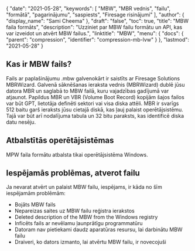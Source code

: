 {
  "date": "2021-05-28",
  "keywords": [
"MBW",
"MBR vednis",
"failu",
"formātā",
"pagarinājumu",
"saspiests",
"Firesage risinājumi"
],
  "author": {
    "display_name": "Sami Cheema"
},
  "draft": "false",
  "toc": true,
  "title": "MBW faila formāts",
  "description": "Uzziniet par MBW failu formātu un API, kas var izveidot un atvērt MBW failus.",
  "linktitle": "MBW",
  "menu": {
    "docs": {
      "parent": "compression",
      "identifier": "compression-mb-lvw"
}
},
  "lastmod": "2021-05-28"
}

## Kas ir MBW fails? ##

Fails ar paplašinājumu .mbw galvenokārt ir saistīts ar Firesage Solutions MBRWizard. Galvenā sāknēšanas ieraksta vednis (MBRWizard) dublē jūsu datora MBR un saglabā to MBW failā, kuru vajadzības gadījumā var atjaunot. Papildus MBR un VBR (Volume Boot Record) kopijām šajos failos var būt GPT, lietotāja definēti sektori vai visa diska attēli. MBR ir svarīgs 512 baitu garš ieraksts jūsu cietajā diskā, kas ļauj palaist operētājsistēmu. Tajā var būt arī nodalījuma tabula un 32 bitu paraksts, kas identificē diska datu nesēju.

## Atbalstītās operētājsistēmas ##

MPW faila formātu atbalsta tikai operētājsistēma Windows.

## Iespējamās problēmas, atverot failu ##

Ja nevarat atvērt un palaist MBW failu, iespējams, ir kāda no šīm iespējamām problēmām:

 *  Bojāts MBW fails
 *  Nepareizas saites uz MBW failu reģistra ierakstos
 *  Deleted description of the MBW from the Windows registry
 *  Inficēts fails ar nevēlamu ļaunprātīgu programmatūru
 *  Datoram nav pietiekami daudz aparatūras resursu, lai darbinātu MBW failu
 *  Draiveri, ko dators izmanto, lai atvērtu MBW failu, ir novecojuši

